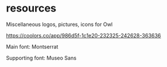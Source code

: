 # resources
Miscellaneous logos, pictures, icons for Owl


https://coolors.co/app/986d5f-1c1e20-232325-242628-363636

Main font: Montserrat

Supporting font: Museo Sans